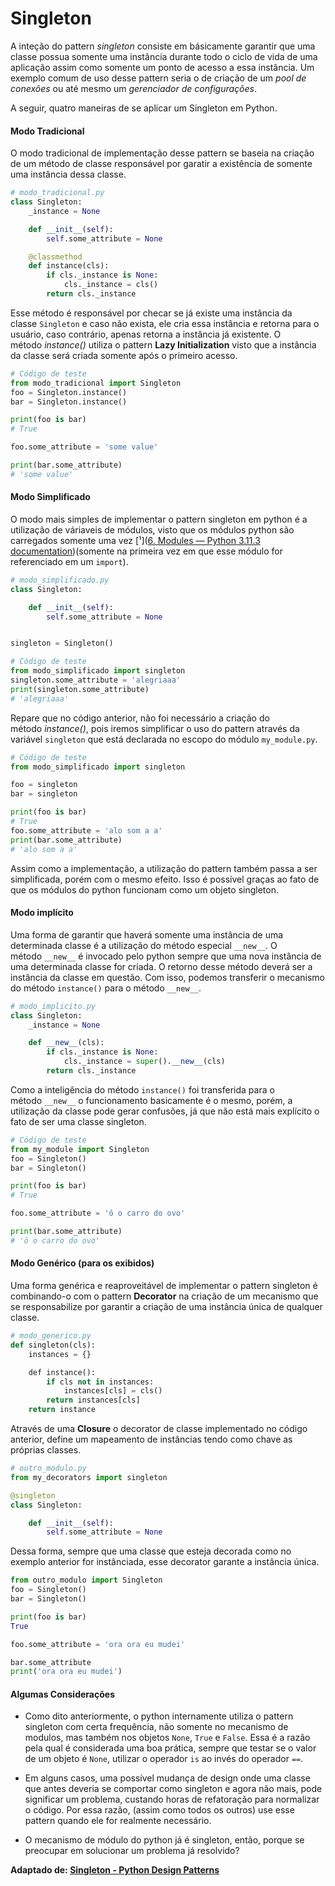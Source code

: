 # Singleton

A inteção do pattern *singleton* consiste em básicamente garantir que uma classe possua somente uma instância durante todo o ciclo de vida de uma aplicação assim como somente um ponto de acesso a essa instância. Um exemplo comum de uso desse pattern seria o de criação de um *pool de conexões* ou até mesmo um *gerenciador de configurações*.

A seguir, quatro maneiras de se aplicar um Singleton em Python.

#### Modo Tradicional

O modo tradicional de implementação desse pattern se baseia na criação de um método de classe responsável por garatir a existência de somente uma instância dessa classe.

```python
# modo_tradicional.py
class Singleton:
    _instance = None

    def __init__(self):
        self.some_attribute = None

    @classmethod
    def instance(cls):
        if cls._instance is None:
            cls._instance = cls()
        return cls._instance
```

Esse método é responsável por checar se já existe uma instância da classe `Singleton` e caso não exista, ele cria essa instância e retorna para o usuário, caso contrário, apenas retorna a instância já existente. O método *instance()* utiliza o pattern **Lazy Initialization** visto que a instância da classe será criada somente após o primeiro acesso.

```python
# Código de teste
from modo_tradicional import Singleton
foo = Singleton.instance()
bar = Singleton.instance()

print(foo is bar)
# True

foo.some_attribute = 'some value'

print(bar.some_attribute)
# 'some value'
```

#### Modo Simplificado

O modo mais simples de implementar o pattern singleton em python é a utilização de váriaveis de módulos, visto que os módulos python são carregados somente uma vez [¹]([6. Modules — Python 3.11.3 documentation](https://docs.python.org/3/tutorial/modules.html))(somente na primeira vez em que esse módulo for referenciado em um `import`).

```python
# modo_simplificado.py
class Singleton:

    def __init__(self):
        self.some_attribute = None


singleton = Singleton()

# Código de teste
from modo_simplificado import singleton
singleton.some_attribute = 'alegriaaa'
print(singleton.some_attribute)
# 'alegriaaa'
```

Repare que no código anterior, não foi necessário a criação do método *instance()*, pois iremos simplificar o uso do pattern através da variável `singleton` que está declarada no escopo do módulo `my_module.py`.

```python
# Código de teste
from modo_simplificado import singleton

foo = singleton
bar = singleton

print(foo is bar)
# True
foo.some_attribute = 'alo som a a'
print(bar.some_attribute)
# 'alo som a a'
```

Assim como a implementação, a utilização do pattern também passa a ser simplificada, porém com o mesmo efeito. Isso é possível graças ao fato de que os módulos do python funcionam como um objeto singleton.

#### Modo implícito

Uma forma de garantir que haverá somente uma instância de uma determinada classe é a utilização do método especial `__new__`. O método `__new__` é invocado pelo python sempre que uma nova instância de uma determinada classe for criada. O retorno desse método deverá ser a instância da classe em questão. Com isso, podemos transferir o mecanismo do método `instance()` para o método `__new__`.

```python
# modo_implicito.py
class Singleton:
    _instance = None

    def __new__(cls):
        if cls._instance is None:
            cls._instance = super().__new__(cls)
        return cls._instance
```

Como a inteligência do método `instance()` foi transferida para o método `__new__` o funcionamento basicamente é o mesmo, porém, a utilização da classe pode gerar confusões, já que não está mais explícito o fato de ser uma classe singleton.

```python
# Código de teste
from my_module import Singleton
foo = Singleton()
bar = Singleton()

print(foo is bar)
# True

foo.some_attribute = 'ô o carro do ovo'

print(bar.some_attribute)
# 'ô o carro do ovo'
```

#### Modo Genérico (para os exibidos)

Uma forma genérica e reaproveitável de implementar o pattern singleton é combinando-o com o pattern **Decorator** na criação de um mecanismo que se responsabilize por garantir a criação de uma instância única de qualquer classe.

```python
# modo_generico.py
def singleton(cls):
    instances = {}

    def instance():
        if cls not in instances:
            instances[cls] = cls()
        return instances[cls]
    return instance
```

Através de uma **Closure** o decorator de classe implementado no código anterior, define um mapeamento de instâncias tendo como chave as próprias classes.

```python
# outro_modulo.py
from my_decorators import singleton

@singleton
class Singleton:

    def __init__(self):
        self.some_attribute = None
```

Dessa forma, sempre que uma classe que esteja decorada como no exemplo anterior for instânciada, esse decorator garante a instância única.

```python
from outro_modulo import Singleton
foo = Singleton()
bar = Singleton()

print(foo is bar)
True

foo.some_attribute = 'ora ora eu mudei'

bar.some_attribute
print('ora ora eu mudei')
```

#### Algumas Considerações

- Como dito anteriormente, o python internamente utiliza o pattern singleton com certa frequência, não somente no mecanismo de modulos, mas também nos objetos `None`, `True` e `False`. Essa é a razão pela qual é considerada uma boa prática, sempre que testar se o valor de um objeto é `None`, utilizar o operador `is` ao invés do operador `==`.

- Em alguns casos, uma possível mudança de design onde uma classe que antes deveria se comportar como singleton e agora não mais, pode significar um problema, custando horas de refatoração para normalizar o código. Por essa razão, (assim como todos os outros) use esse pattern quando ele for realmente necessário.

- O mecanismo de módulo do python já é singleton, então, porque se preocupar em solucionar um problema já resolvido?

**Adaptado de: [Singleton - Python Design Patterns](https://design-patterns-ebook.readthedocs.io/en/latest/creational/singleton/)**

